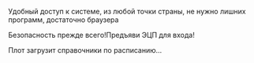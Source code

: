 Удобный доступ к системе, из любой точки страны, не нужно лишних программ, достаточно браузера

Безопасность прежде всего!Предъяви ЭЦП для входа!

Плот загрузит справочники по расписанию…


